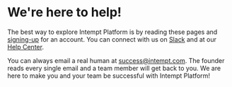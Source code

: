 # We're here to help!

The best way to explore Intempt Platform is by reading these pages and [signing-up](https://app.intempt.com/login "Intempt Login") for an account. You can connect with us on [Slack](https://tryintempt.slack.com/ "Slack") and at our [Help Center](https://help.intempt.com/ "Help Center"). 

You can always email a real human at [success@intempt.com](mailto:success@intempt.com). The founder reads every single email and a team member will get back to you. We are here to make you and your team be successful with Intempt Platform!
